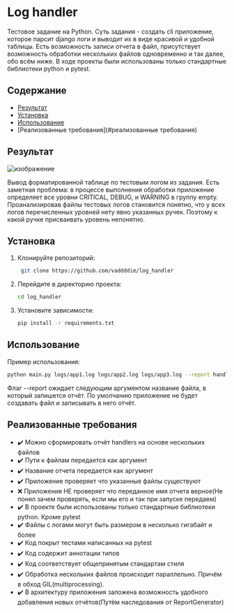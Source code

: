# Log handler

Тестовое задание на Python. Суть задания - создать cli приложение, которое парсит django логи и выводит их в виде красивой и удобной таблицы. Есть возможность записи отчета в файл, присутствует возможность обработки нескольких файлов одновременно и так далее, обо всём ниже. В ходе проекты были использованы только стандартные библиотеки python и pytest.

## Содержание

- [Результат](#результат)
- [Установка](#установка)
- [Использование](#использование)
- [Реализованные требования](#реализованные требования)

## Результат

![изображение](https://github.com/user-attachments/assets/635dc2d2-aa59-420b-a5bb-601903c45e03)

Вывод форматированной таблице по тестовым логом из задания.
Есть заметная проблема: в процессе выполнения обработки приложение определяет все уровни CRITICAL, DEBUG, и WARNING в группу empty. Проанализировав файлы тестовых логов становится понятно, что у всех логов перечисленных уровней нету явно указанных ручек. Поэтому к какой ручке присваивать уровень непонятно.

## Установка

1. Клонируйте репозиторий:
   ```bash
    git clone https://github.com/vaddddie/log_handler
    ```
2. Перейдите в директорию проекта:
    ```bash
    cd log_handler
    ```
3. Установите зависимости:
    ```bash
    pip install -r requirements.txt
    ```
    
## Использование

Пример использования:
   ```bash
   python main.py logs/app1.log logs/app2.log logs/app3.log --report handler
   ```
Флаг --report ожидает следующим аргументом название файла, в который запишется отчёт. По умолчанию приложение не будет создавать файл и записывать в него отчёт.

## Реализованные требования

- ✔️ Можно сформировать отчёт handlers на основе нескольких файлов
- ✔️ Пути к файлам передается как аргумент
- ✔️ Название отчета передается как аргумент
- ✔️ Приложение проверяет что указанные файлы существуют
- ❌ Приложения НЕ проверяет что переданное имя отчета верное(Не понял зачем проверять, если мы его и так при запуске передаем)
- ✔️ В проекте были использованы только стандартные библиотеки python. Кроме pytest 
- ✔️ Файлы с логами могут быть размером в несколько гигабайт и более
- ✔️ Код покрыт тестами написанных на pytest
- ✔️ Код содержит аннотации типов
- ✔️ Код соответствует общепринятым стандартам стиля
- ✔️ Обработка нескольких файлов происходит параллельно. Причём в обход GIL(multiprocessing).
- ✔️ В архитектуру приложения заложена возможность удобного добавления новых отчётов(Путём наследования от ReportGenerator)



   

